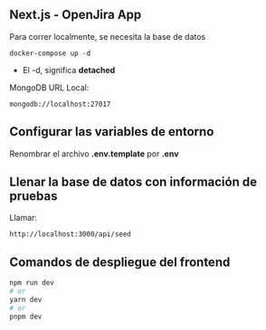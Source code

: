 ## Next.js - OpenJira App

Para correr localmente, se necesita la base de datos

```
docker-compose up -d
```

- El -d, significa **detached**

MongoDB URL Local:

```
mongodb://localhost:27017
```

## Configurar las variables de entorno

Renombrar el archivo **.env.template** por **.env**

## Llenar la base de datos con información de pruebas

Llamar:

```
http://localhost:3000/api/seed
```

## Comandos de despliegue del frontend

```bash
npm run dev
# or
yarn dev
# or
pnpm dev
```
